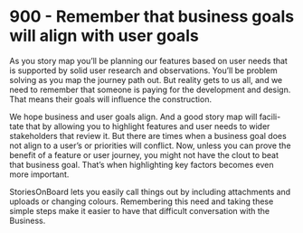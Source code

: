 # 900 - Remember that business goals will align with user goals

As you story map youʼll be planning our features based on user needs that is supported by solid user research and observations.
Youʼll be problem solving as you map the journey path out. But reality gets to us all, and we need to remember that someone is paying for the development and design. That means their goals will influence the construction.

We hope business and user goals align. And a good story map will facili- tate that by allowing you to highlight features and user needs to wider stakeholders that review it. But there are times when a business goal does not align to a userʼs or priorities will conflict. Now, unless you can prove the benefit of a feature or user journey, you might not have the clout to beat that business goal. Thatʼs when highlighting key factors becomes even more important.

StoriesOnBoard lets you easily call things out by including attachments and uploads or changing colours. Remembering this need and taking these simple steps make it easier to have that difficult conversation with the Business.
